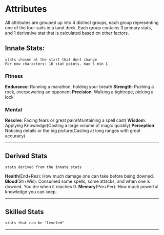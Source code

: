 # Attributes

All attributes are grouped up into 4 distinct groups, each group representing one of the four suits in a tarot deck. Each group contains 3 primary stats, and 1 derivative stat that is calculated based on other factors.

## Innate Stats:
	stats chosen at the start that dont change
	For new characters: 16 stat points. max 5 min 1

### Fitness

**Endurance**:	Running a marathon, holding your breath
**Strength**: 	Pushing a rock, overpowering an opponent
**Precision**:	Walking a tightrope, picking a lock

### Mental

**Resolve**:			Facing fears or great pain(Maintaining a spell cast)
**Wisdom**:			Applying Knowledge(Casting a large volume of magic quickly)
**Perception**:	Noticing details or the big picture(Casting at long ranges with great accuracy)

---
## Derived Stats
	stats derived from the innate stats 
**Health**(End+Res): 		How much damage one can take before being downed.
**Blood**(Str+Wis):			Consumed some spells, some attacks, and when one is downed. You die when it reaches 0.
**Memory**(Pre+Per):		How much powerful knowledge you can keep.

---
## Skilled Stats
	stats that can be "leveled"

---
<!--
## Obtained Stats
	stats dependant 
**Appearance**:	Is dependant on your character race and outfit. Can augment your communication skills.
-->




